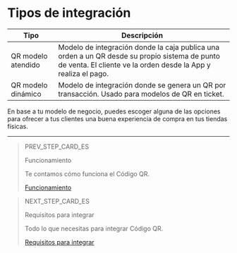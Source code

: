 # Tipos de integración

| Tipo | Descripción |
| --- | --- |
| QR modelo atendido | Modelo de integración donde la caja publica una orden a un QR desde su propio sistema de punto de venta. El cliente ve la orden desde la App y realiza el pago. |
| QR modelo dinámico | Modelo de integración donde se genera un QR por transacción. Usado para modelos de QR en ticket. |


En base a tu modelo de negocio, puedes escoger alguna de las opciones para ofrecer a tus clientes una buena experiencia de compra en tus tiendas físicas.

---

> PREV_STEP_CARD_ES
>
> Funcionamiento
>
> Te contamos cómo funciona el Código QR.
>
> [Funcionamiento](https://www.mercadopago[FAKER][URL][DOMAIN]/developers/es/docs/qr-code/how-it-works)


> NEXT_STEP_CARD_ES
>
> Requisitos para integrar
>
> Todo lo que necesitas para integrar Código QR.
>
> [Requisitos para integrar](https://www.mercadopago[FAKER][URL][DOMAIN]/developers/es/docs/qr-code/pre-requisites)